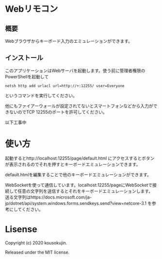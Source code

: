 # Webリモコン
## 概要
Webブラウザからキーボード入力のエミュレーションができます。

## インストール
このアプリケーションはWebサーバを起動します。使う前に管理者権限のPowerShellを起動して

```shell
netsh http add urlacl url=http://+:12255/ user=Everyone
```
というコマンドを実行してください。

他にもファイアーウォールが設定されてないとスマートフォンなどから入力ができないのでTCP 12255のポートを許可してください。

以下工事中

# 使い方
起動するとhttp://localhost:12255/page/default.html にアクセスするとボタンが表示されるのでそれを押すとキーボードエミュレーションできます。

default.htmlを編集することで他のキーボードエミュレーションができます。

WebSocketを使って通信しています。localhost:12255/pageにWebSocketで接続して任意の文字列を送信するとそれをキーボードエミュレーションします。
送る文字列はhttps://docs.microsoft.com/ja-jp/dotnet/api/system.windows.forms.sendkeys.send?view=netcore-3.1 を参考にしてください。

# Lisense
Copyright (c) 2020 kousokujin.

Released under the MIT license.